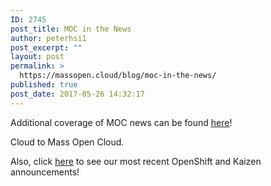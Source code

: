 ```yaml
---
ID: 2745
post_title: MOC in the News
author: peterhsi1
post_excerpt: ""
layout: post
permalink: >
  https://massopen.cloud/blog/moc-in-the-news/
published: true
post_date: 2017-05-26 14:32:17
---
```

Additional coverage of MOC news can be found <span style="text-decoration: underline;"><span style="color: #0000ff; text-decoration: underline;"><a href="http://www.bu.edu/hic/category/institute-news/moc-news/">here</a></span></span>!

Cloud to Mass Open Cloud.

Also, click <span style="color: #0000ff;"><a href="https://massopen.cloud/whats-new/"><span style="text-decoration: underline;">here</span></a></span> to see our most recent OpenShift and Kaizen announcements!